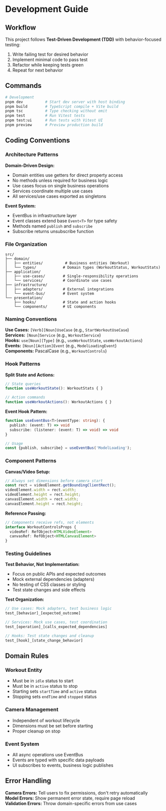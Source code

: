 # Development Guide

## Workflow

This project follows **Test-Driven Development (TDD)** with behavior-focused testing:

1. Write failing test for desired behavior
2. Implement minimal code to pass test
3. Refactor while keeping tests green
4. Repeat for next behavior

## Commands

```bash
# Development
pnpm dev          # Start dev server with host binding
pnpm build        # TypeScript compile + Vite build
pnpm tsc          # Type checking without emit
pnpm test         # Run Vitest tests
pnpm test:ui      # Run tests with Vitest UI
pnpm preview      # Preview production build
```

## Coding Conventions

### Architecture Patterns

**Domain-Driven Design:**
- Domain entities use getters for direct property access
- No methods unless required for business logic
- Use cases focus on single business operations
- Services coordinate multiple use cases
- All services/use cases exported as singletons

**Event System:**
- EventBus in infrastructure layer
- Event classes extend base `Event<T>` for type safety
- Methods named `publish` and `subscribe`
- Subscribe returns unsubscribe function

### File Organization

```
src/
├── domain/
│   ├── entities/          # Business entities (Workout)
│   └── types/            # Domain types (WorkoutStatus, WorkoutStats)
├── application/
│   ├── use-cases/        # Single-responsibility operations
│   └── services/         # Coordinate use cases
├── infrastructure/
│   ├── adapters/         # External integrations
│   └── event-bus/        # Event system
└── presentation/
    ├── hooks/            # State and action hooks
    └── components/       # UI components
```

### Naming Conventions

**Use Cases:** `[Verb][Noun]UseCase` (e.g., `StartWorkoutUseCase`)  
**Services:** `[Noun]Service` (e.g., `WorkoutService`)  
**Hooks:** `use[Noun][Type]` (e.g., `useWorkoutState`, `useWorkoutActions`)  
**Events:** `[Noun][Action]Event` (e.g., `ModelLoadingEvent`)  
**Components:** PascalCase (e.g., `WorkoutControls`)

### Hook Patterns

**Split State and Actions:**
```typescript
// State queries
function useWorkoutState(): WorkoutStats { }

// Action commands  
function useWorkoutActions(): WorkoutActions { }
```

**Event Hook Pattern:**
```typescript
function useEventBus<T>(eventType: string): {
  publish: (event: T) => void
  subscribe: (listener: (event: T) => void) => void
}

// Usage
const {publish, subscribe} = useEventBus('ModelLoading');
```

### Component Patterns

**Canvas/Video Setup:**
```typescript
// Always set dimensions before camera start
const rect = videoElement.getBoundingClientRect();
videoElement.width = rect.width;
videoElement.height = rect.height;
canvasElement.width = rect.width; 
canvasElement.height = rect.height;
```

**Reference Passing:**
```typescript
// Components receive refs, not elements
interface WorkoutControlsProps {
  videoRef: RefObject<HTMLVideoElement>
  canvasRef: RefObject<HTMLCanvasElement>
}
```

### Testing Guidelines

**Test Behavior, Not Implementation:**
- Focus on public APIs and expected outcomes
- Mock external dependencies (adapters)
- No testing of CSS classes or styling
- Test state changes and side effects

**Test Organization:**
```typescript
// Use cases: Mock adapters, test business logic
test_[behavior]_[expected_outcome]

// Services: Mock use cases, test coordination
test_[operation]_[calls_expected_dependencies]

// Hooks: Test state changes and cleanup
test_[hook]_[state_change_behavior]
```

## Domain Rules

### Workout Entity
- Must be in `idle` status to start
- Must be in `active` status to stop  
- Starting sets `startTime` and `active` status
- Stopping sets `endTime` and `stopped` status

### Camera Management
- Independent of workout lifecycle
- Dimensions must be set before starting
- Proper cleanup on stop

### Event System
- All async operations use EventBus
- Events are typed with specific data payloads
- UI subscribes to events, business logic publishes

## Error Handling

**Camera Errors:** Tell users to fix permissions, don't retry automatically  
**Model Errors:** Show permanent error state, require page reload  
**Validation Errors:** Throw domain-specific errors from use cases